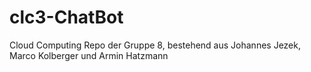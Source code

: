 # clc3-ChatBot

Cloud Computing Repo der Gruppe 8, bestehend aus Johannes Jezek, Marco Kolberger und Armin Hatzmann
